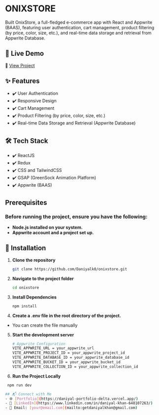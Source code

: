 # ONIXSTORE
Built OnixStore, a full-fledged e-commerce app with React and Appwrite (BAAS), featuring user authentication, cart management, product filtering (by price, color, size, etc.), and real-time data storage and retrieval from Appwrite Database.

## 🚀 Live Demo  
🔗 [View Project](https://onixstore.vercel.app/)

## ✨ Features  
- ✔️ User Authentication 
- ✔️ Responsive Design  
- ✔️ Cart Management
- ✔️ Product Filtering (by price, color, size, etc.) 
- ✔️ Real-time Data Storage and Retrieval (Appwrite Database)

## 🛠 Tech Stack  
- ✔️ ReactJS  
- ✔️ Redux 
- ✔️ CSS and TailwindCSS  
- ✔️ GSAP (GreenSock Animation Platform)  
- ✔️ Appwrite (BAAS)


## Prerequisites
### Before running the project, ensure you have the following:
- **Node.js installed on your system.**
- **Appwrite account and a project set up.**

## 🔧 Installation  
1. **Clone the repository**  
   ```bash
   git clone https://github.com/Daniyalk0/onixstore.git
2. **Navigate to the project folder**  
   ```bash
   cd onixstore
3. **Install Dependencies**  
   ```bash
   npm install
4. **Create a .env file in the root directory of the project.**  
 - You can create the file manually
5. **Start the development server**  
   ```bash
   # Appwrite Configuration
   VITE_APPWRITE_URL = your_appwrite_url
   VITE_APPWRITE_PROJECT_ID = your_appwrite_project_id
   VITE_APPWRITE_DATABASE_ID = your_appwrite_database_id
   VITE_APPWRITE_BUCKET_ID = your_appwrite_bucket_id
   VITE_APPWRITE_COLLECTION_ID = your_appwrite_collection_id
6. **Run the Project Locally**
  ```bash
   npm run dev

## 📬 Connect with Me  
- 🌐 [Portfolio](https://daniyal-portfolio-delta.vercel.app/)  
- 🔗 [LinkedIn](https://www.linkedin.com/in/daniyal-khan-648107263/)  
- 📧 Email: [your@email.com](mailto:getdaniyalkhan@gmail.com)
